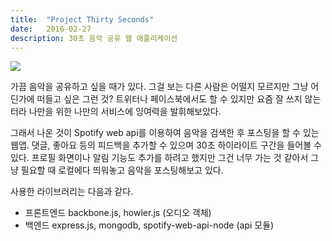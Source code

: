 ```yaml
---
title:  "Project Thirty Seconds"
date:   2016-02-27
description: 30초 음악 공유 웹 애플리케이션
---
```


<img src="{{ site.baseurl }}assets/images/30seconds.png" />

가끔 음악을 공유하고 싶을 때가 있다. 그걸 보는 다른 사람은 어떨지 모르지만 그냥 어딘가에 떠들고 싶은 그런 것? 트위터나 페이스북에서도 할 수 있지만 요즘 잘 쓰지 않는터라 나만을 위한 나만의 서비스에 잉여력을 발휘해보았다. 

그래서 나온 것이 Spotify web api를 이용하여 음악을 검색한 후 포스팅을 할 수 있는 웹앱. 댓글, 좋아요 등의 피드백을 추가할 수 있으며 30초 하이라이트 구간을 들어볼 수 있다. 프로필 화면이나 알림 기능도 추가를 하려고 했지만 그건 너무 가는 것 같아서 그냥 필요할 때 로컬에다 띄워놓고 음악을 포스팅해보고 있다.

사용한 라이브러리는 다음과 같다. 

* 프론트엔드 backbone.js, howler.js (오디오 객체)
* 백엔드 express.js, mongodb, spotify-web-api-node (api 모듈)
